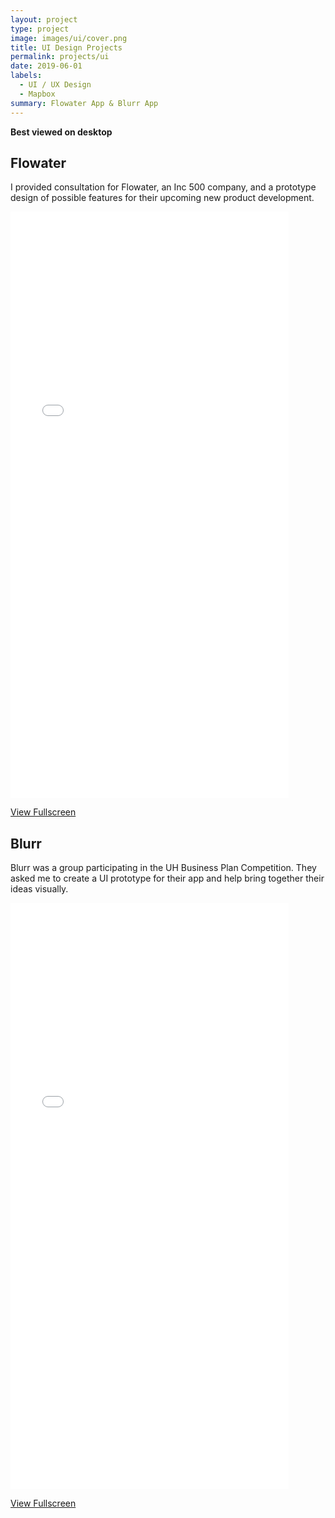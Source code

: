 ```yaml
---
layout: project
type: project
image: images/ui/cover.png
title: UI Design Projects
permalink: projects/ui
date: 2019-06-01
labels:
  - UI / UX Design
  - Mapbox
summary: Flowater App & Blurr App 
---
```


**Best viewed on desktop**

## Flowater

I provided consultation for Flowater, an Inc 500 company, and a prototype design of possible features for their upcoming new product development.


<iframe width="445" height="938" src="../ui/flowater/index.html" frameborder="0" allowfullscreen></iframe>

<a href="../ui/flowater/index.html"> View Fullscreen </a>



## Blurr

Blurr was a group participating in the UH Business Plan Competition. They asked me to create a UI prototype for their app and help bring together their ideas visually.

<iframe width="445" height="938" src="../ui/blurr/index.html" frameborder="0" allowfullscreen></iframe>

<a href="../ui/blurr/index.html"> View Fullscreen </a>